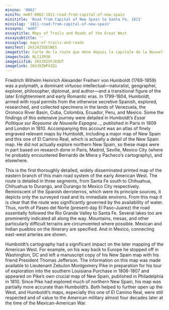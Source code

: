 ```yaml
---
minino: '0062'
minifn: mm07-0062-1811-road-from-capital-of-new-spain
minititle: 'Road from Capital of New Spain to Santa Fe, 1811'
minislug: '1811-road-from-capital-of-new-spain'
essayno: 'mm07'
essaytitle: Maps of Trails and Roads of the Great West
essaysubtitle: ''
essayslug: maps-of-trails-and-roads
manifest: 2KXJ8ZSQESNES
imagetitle: Carte de la route que mène depuis la capitale de la Nouvelle Espagne jusqu'à S. Fe du Nouveau Mexique
imagectxid: NL11JM30
imageiiifid: 2KXJ8ZSFJEOUT
imagelink: 2KXJ8ZWP4IQ1
---
```

Friedrich Wilhelm Heinrich Alexander Freiherr von Humboldt (1769-1859) was a polymath, a dominant virtuoso intellectual—naturalist, geographer, explorer, philosopher, diplomat, and author—and a transitional figure of the later Enlightenment and early Romantic eras. In 1799-1804, Humboldt, armed with royal permits from the otherwise secretive Spanish, explored, researched, and collected specimens in the lands of Venezuela, the Oronoco River Basin, Cuba, Colombia, Ecuador, Peru, and Mexico. Some the findings of this extensive journey were detailed in Humboldt’s _Essai Politique sur Royaume de Nouvelle Espagne…,_ published in Paris in 1809 and London in 1810. Accompanying this account was an atlas of finely engraved relevant maps by Humboldt, including a major map of New Spain and this one of El Camino Real, which is actually a detail of the New Spain map. He did not actually explore northern New Spain, so these maps were in part based on research done in Paris, Madrid, Seville, Mexico City (where he probably encountered Bernardo de Miera y Pacheco’s cartography), and elsewhere. 

This is the first thoroughly detailed, widely disseminated printed map of the eastern branch of this main road system of the early American West. The route is detailed in three segments, from Santa Fe south to Chihuahua, Chihuahua to Durango, and Durango to Mexico City respectively. Reminiscent of the Spanish derroterros, which were its principle sources, it depicts only the surveyed road and its immediate environs. From this map it is clear that the route was significantly governed by the availability of water. Thus, north of Paseo del Norte (present-day El Paso-Juarez) the road essentially followed the Rio Grande Valley to Santa Fe. Several lakes too are prominently indicated all along the way. Mountains, mesas, and other particularly difficult terrains are circumvented where possible. Mexican and Indian pueblos on the itinerary are specified. And in Mexico, connecting east-west arteries are shown. 

Humboldt’s cartography had a significant impact on the later mapping of the American West. For example, on his way back to Europe he stopped off in Washington, DC and left a manuscript copy of his New Spain map with his friend President Thomas Jefferson. The information on this map was made available to Lieutenant Zebulon Montgomery Pike in preparation for his tour of exploration into the southern Louisiana Purchase in 1806-1807 and appeared on Pike’s own crucial map of New Spain, published in Philadelphia in 1810. Since Pike had explored much of northern New Spain, his map was partially more accurate than Humboldt’s. Both helped to further open up the West, and Humboldt’s maps, especially this one of El Camino Real, were still respected and of value to the American military almost four decades later at the time of the Mexican-American War. 



